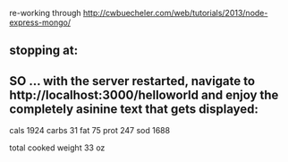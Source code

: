 re-working through 
http://cwbuecheler.com/web/tutorials/2013/node-express-mongo/

stopping at: 
-----
SO … with the server restarted, navigate to http://localhost:3000/helloworld and enjoy the completely asinine text that gets displayed:
-----

cals 1924
carbs 31
fat 75
prot 247
sod 1688

total cooked weight 33 oz
